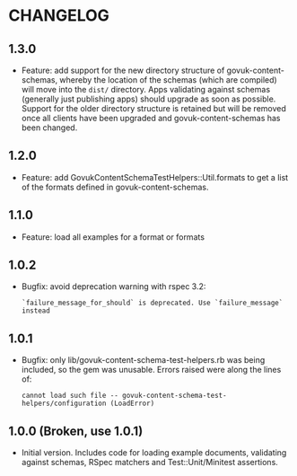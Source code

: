 # CHANGELOG

## 1.3.0

* Feature: add support for the new directory structure of govuk-content-schemas,
whereby the location of the schemas (which are compiled) will move into the
`dist/` directory. Apps validating against schemas (generally just publishing
apps) should upgrade as soon as possible. Support for the older directory
structure is retained but will be removed once all clients have been upgraded
and govuk-content-schemas has been changed.

## 1.2.0

* Feature: add GovukContentSchemaTestHelpers::Util.formats to get a list of
the formats defined in govuk-content-schemas.

## 1.1.0

* Feature: load all examples for a format or formats

## 1.0.2

* Bugfix: avoid deprecation warning with rspec 3.2:
  ```
  `failure_message_for_should` is deprecated. Use `failure_message` instead
  ```

## 1.0.1

* Bugfix: only lib/govuk-content-schema-test-helpers.rb was being included, so
the gem was unusable. Errors raised were along the lines of:
  ```
  cannot load such file -- govuk-content-schema-test-helpers/configuration (LoadError)
  ```

## 1.0.0 (Broken, use 1.0.1)

* Initial version. Includes code for loading example documents, validating
  against schemas, RSpec matchers and Test::Unit/Minitest assertions.
